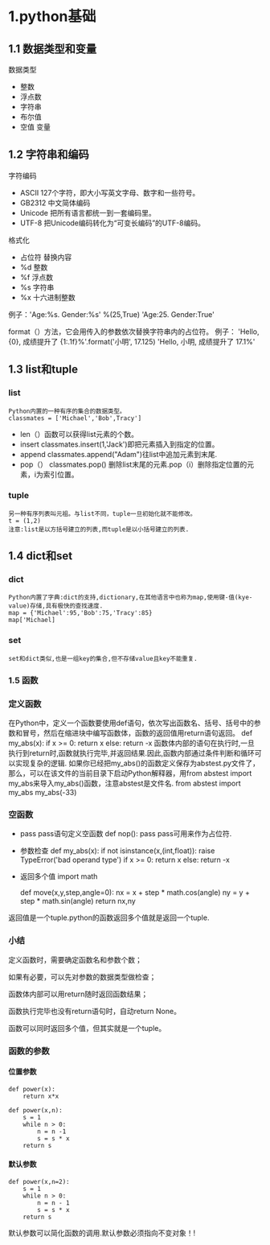 # 1.python基础

## 1.1 数据类型和变量

数据类型
* 整数
* 浮点数
* 字符串
* 布尔值
* 空值
变量

## 1.2 字符串和编码

字符编码
* ASCII 127个字符，即大小写英文字母、数字和一些符号。
* GB2312 中文简体编码
* Unicode 把所有语言都统一到一套编码里。
* UTF-8 把Unicode编码转化为“可变长编码”的UTF-8编码。

格式化
+ 占位符           替换内容
+ %d                整数
+ %f                浮点数
+ %s                字符串
+ %x                十六进制整数

例子：'Age:%s. Gender:%s' %(25,True)
     'Age:25. Gender:True'

format（）方法，它会用传入的参数依次替换字符串内的占位符。
例子：
'Hello, {0}, 成绩提升了 {1:.1f}%'.format('小明', 17.125)
'Hello, 小明, 成绩提升了 17.1%'

## 1.3 list和tuple

### list 
    Python内置的一种有序的集合的数据类型。
    classmates = ['Michael','Bob',Tracy']
* len（）函数可以获得list元素的个数。
* insert classmates.insert(1,'Jack')即把元素插入到指定的位置。
* append classmates.append("Adam")往list中追加元素到末尾.
* pop（） classmates.pop() 删除list末尾的元素.pop（i）删除指定位置的元素，i为索引位置。

### tuple
    另一种有序列表叫元祖。与list不同，tuple一旦初始化就不能修改。
    t = (1,2)
    注意:list是以方括号建立的列表,而tuple是以小括号建立的列表.

## 1.4 dict和set

### dict
    Python内置了字典:dict的支持,dictionary,在其他语言中也称为map,使用键-值(kye-value)存储,具有极快的查找速度.
    map = {'Michael':95,'Bob':75,'Tracy':85}
    map['Michael]
### set
    set和dict类似,也是一组key的集合,但不存储value且key不能重复.
### 1.5 函数

### 定义函数
在Python中，定义一个函数要使用def语句，依次写出函数名、括号、括号中的参数和冒号，然后在缩进块中编写函数体，函数的返回值用return语句返回。
    def my_abs(x):
    if x >= 0:
        return x
    else:
        return -x
函数体内部的语句在执行时,一旦执行到return时,函数就执行完毕,并返回结果.因此,函数内部通过条件判断和循环可以实现复杂的逻辑.
如果你已经把my_abs()的函数定义保存为abstest.py文件了，那么，可以在该文件的当前目录下启动Python解释器，用from abstest import my_abs来导入my_abs()函数，注意abstest是文件名.
    from abstest import my_abs
    my_abs(-33)

### 空函数
* pass
pass语句定义空函数
    def nop():
        pass
pass可用来作为占位符.

* 参数检查
    def my_abs(x):
        if not isinstance(x,(int,float)):
            raise TypeError('bad operand type')
        if x >= 0:
            return x
        else:
            return -x

* 返回多个值
    import math

    def move(x,y,step,angle=0):
        nx = x + step * math.cos(angle)
        ny = y + step * math.sin(angle)
        return nx,ny

返回值是一个tuple.python的函数返回多个值就是返回一个tuple.

### 小结

定义函数时，需要确定函数名和参数个数；

如果有必要，可以先对参数的数据类型做检查；

函数体内部可以用return随时返回函数结果；

函数执行完毕也没有return语句时，自动return None。

函数可以同时返回多个值，但其实就是一个tuple。

### 函数的参数

#### 位置参数
    def power(x):
        return x*x

    def power(x,n):
        s = 1
        while n > 0:
            n = n -1
            s = s * x
        return s

#### 默认参数
    def power(x,n=2):
        s = 1
        while n > 0:
            n = n - 1
            s = s * x
        return s
默认参数可以简化函数的调用.默认参数必须指向不变对象！!